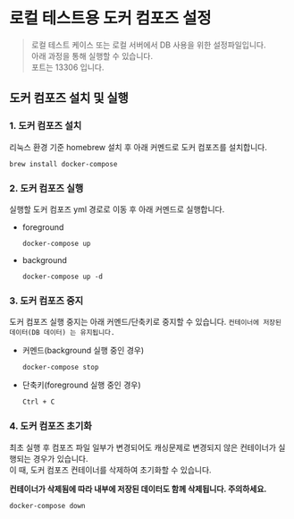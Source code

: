 # 로컬 테스트용 도커 컴포즈 설정
> 로컬 테스트 케이스 또는 로컬 서버에서 DB 사용을 위한 설정파일입니다.  
> 아래 과정을 통해 실행할 수 있습니다.  
> 포트는 13306 입니다.  

## 도커 컴포즈 설치 및 실행
### 1. 도커 컴포즈 설치
리눅스 환경 기준 homebrew 설치 후 아래 커멘드로 도커 컴포즈를 설치합니다.
```shell
brew install docker-compose
```

### 2. 도커 컴포즈 실행
실행할 도커 컴포즈 yml 경로로 이동 후 아래 커멘드로 실행합니다.
* foreground
  ```shell
  docker-compose up
  ```
* background
  ```shell
  docker-compose up -d
  ```

### 3. 도커 컴포즈 중지
도커 컴포즈 실행 중지는 아래 커멘드/단축키로 중지할 수 있습니다.
`컨테이너에 저장된 데이터(DB 데이터) 는 유지됩니다.`
* 커멘드(background 실행 중인 경우)
  ```shell
  docker-compose stop
  ```
* 단축키(foreground 실행 중인 경우)
  ```
  Ctrl + C
  ```

### 4. 도커 컴포즈 초기화
최초 실행 후 컴포즈 파일 일부가 변경되어도 캐싱문제로 변경되지 않은 컨테이너가 실행되는 경우가 있습니다.  
이 때, 도커 컴포즈 컨테이너를 삭제하여 초기화할 수 있습니다.  

**컨테이너가 삭제됨에 따라 내부에 저장된 데이터도 함께 삭제됩니다. 주의하세요.**
```shell
docker-compose down
```
